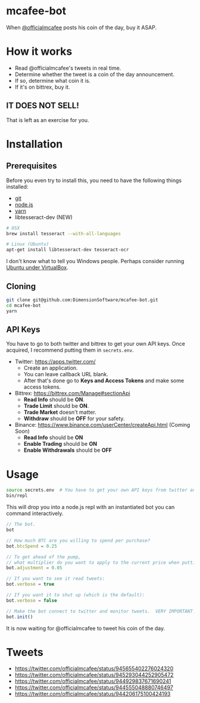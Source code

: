 # mcafee-bot

When [@officialmcafee](https://twitter.com/officialmcafee) posts his coin of the day, buy it ASAP.

# How it works

* Read @officialmcafee's tweets in real time.
* Determine whether the tweet is a coin of the day announcement.
* If so, determine what coin it is.
* If it's on bittrex, buy it.

## IT DOES NOT SELL!

That is left as an exercise for you.

# Installation

## Prerequisites

Before you even try to install this, you need to have the following things installed:

* [git](https://git-scm.com/)
* [node.js](https://nodejs.org/en/)
* [yarn](https://yarnpkg.com/en/)
* libtesseract-dev (NEW)

```sh
# OSX
brew install tesseract --with-all-languages

# Linux (Ubuntu)
apt-get install libtesseract-dev tesseract-ocr
```

I don't know what to tell you Windows people.  Perhaps consider running [Ubuntu under VirtualBox](https://www.lifewire.com/run-ubuntu-within-windows-virtualbox-2202098).

## Cloning

```sh
git clone git@github.com:DimensionSoftware/mcafee-bot.git
cd mcafee-bot
yarn
```

## API Keys

You have to go to both twitter and bittrex to get your own API keys.
Once acquired, I recommend putting them in `secrets.env`.

* Twitter:  https://apps.twitter.com/
  * Create an application.
  * You can leave callback URL blank.
  * After that's done go to **Keys and Access Tokens** and make some access tokens.
* Bittrex:  https://bittrex.com/Manage#sectionApi
  * **Read Info** should be **ON**.
  * **Trade Limit** should be **ON**.
  * **Trade Market** doesn't matter.
  * **Withdraw** should be **OFF** for your safety.
* Binance:  https://www.binance.com/userCenter/createApi.html (Coming Soon)
  * **Read Info** should be **ON**
  * **Enable Trading** should be **ON**
  * **Enable Withdrawals** should be **OFF**

# Usage

```sh
source secrets.env  # You have to get your own API keys from twitter and bittrex!
bin/repl
```

This will drop you into a node.js repl with an instantiated bot you can command interactively.

```javascript
// The bot.
bot

// How much BTC are you willing to spend per purchase?
bot.btcSpend = 0.25

// To get ahead of the pump, 
// what multiplier do you want to apply to the current price when putting in the buy order?
bot.adjustment = 0.05

// If you want to see it read tweets:
bot.verbose = true

// If you want it to shut up (which is the default):
bot.verbose = false

// Make the bot connect to twitter and monitor tweets.  VERY IMPORTANT!
bot.init()
```

It is now waiting for @officialmcafee to tweet his coin of the day.

# Tweets

* https://twitter.com/officialmcafee/status/945655402276024320
* https://twitter.com/officialmcafee/status/945293044252905472
* https://twitter.com/officialmcafee/status/944929837671690241
* https://twitter.com/officialmcafee/status/944555048880746497
* https://twitter.com/officialmcafee/status/944206175100424193
